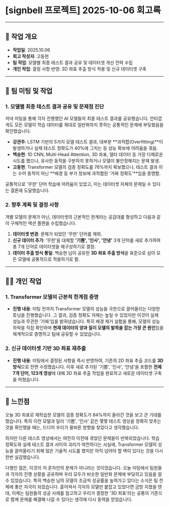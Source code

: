 # [signbell 프로젝트] 2025-10-06 회고록

---

## 📝 작업 개요

* **작업일**: 2025.10.06
* **회고 작성자**: 고동현
* **팀 작업**: 모델별 최종 테스트 결과 공유 및 데이터셋 개선 전략 수립
* **개인 작업**: 결정 사항 반영: 3D 좌표 추출 방식 적용 및 신규 데이터셋 구축

---

## 👥 팀 미팅 및 작업

### 1. 모델별 최종 테스트 결과 공유 및 문제점 진단

저녁 미팅을 통해 각자 진행했던 AI 모델들의 최종 테스트 결과를 공유했습니다. 안타깝게도 모든 모델이 학습 데이터를 제대로 일반화하지 못하는 공통적인 문제에 부딪혔음을 확인했습니다.

* **강관주**: LSTM 기반의 5가지 모델 테스트 결과, 대부분 **과적합(Overfitting)**이 발생하거나 실제 테스트 정확도가 40%에 그치는 등 성능 확보에 어려움을 겪음.
* **백승현**: 1D CNN, Multi-Head Attention, 3D 좌표, 델타 데이터 등 가장 다채로운 시도를 했으나, 유사한 동작을 구분하지 못하거나 모델이 불안정해지는 문제 발생.
* **고동현**: Transformer 모델의 검증 정확도를 76%까지 확보했으나, 테스트 결과 이는 수어 동작이 아닌 **배경 등 부가 정보에 과적합된 '가짜 정확도'**임을 증명함.

공통적으로 '무한' 단어 학습에 어려움이 있었고, 이는 데이터셋 자체의 문제일 수 있다는 결론에 도달했습니다.

### 2. 향후 계획 및 결정 사항

개별 모델의 문제가 아닌, 데이터셋의 근본적인 한계라는 공감대를 형성하고 다음과 같이 구체적인 액션 플랜을 수립했습니다.

1.  **데이터셋 변경**: 문제가 되었던 '무한' 단어를 제외.
2.  **신규 데이터 추가**: '무한'을 대체할 **'기쁨', '인사', '안녕'** 3개 단어를 새로 추가하여 총 7개 단어로 데이터셋을 재구성하기로 결정.
3.  **데이터 추출 방식 통일**: 백승현 님이 공유한 **3D 좌표 추출 방식**을 표준으로 삼아 모든 모델에 공통적으로 적용하기로 함.

---

## 👨‍💻 개인 작업

### 1. Transformer 모델의 근본적 한계점 증명

* **진행 내용**: 미팅 전까지 Transformer 모델의 성능을 극한으로 끌어올리는 다양한 튜닝을 진행했습니다. 그 결과, 검증 정확도 자체는 높일 수 있었지만 이것이 실제 성능과 무관한 '가짜'임을 밝혀냈습니다. 특히 배경 제거 실험을 통해, 모델의 성능 하락을 직접 확인하며 **현재 데이터의 양과 질이 모델의 발목을 잡는 가장 큰 원인**임을 체계적으로 증명하고 팀에 공유할 수 있었습니다.

### 2. 신규 데이터셋 기반 3D 좌표 재추출

* **진행 내용**: 미팅에서 결정된 사항을 즉시 반영하여, 기존의 2D 좌표 추출 코드를 **3D 방식**으로 전면 수정했습니다. 이후 새로 추가된 '기쁨', '인사', '안녕'을 포함한 **전체 7개 단어, 123개 영상**에 대해 3D 좌표 추출 작업을 완료하고 새로운 데이터셋 구축을 마쳤습니다.

---


## 🤔 느낀점

오늘 3D 좌표로 재학습한 모델의 검증 정확도가 84%까지 올라간 것을 보고 큰 기대를 했습니다. 특히 이전 모델과 달리 '기쁨', '인사' 같은 몇몇 테스트 영상을 정확히 맞추는 것을 확인했을 때는, 드디어 우리가 올바른 방향을 찾았다고 생각했습니다.

하지만 다른 테스트 영상에서는 여전히 이전에 겪었던 문제들이 반복되었습니다. 학습 정확도와 실제 테스트 결과 사이의 괴리가 여전하다는 사실에, Transformer 모델의 성능을 끌어올리기 위해 많은 기술적 시도를 했지만 아직 넘어야 할 벽이 있다는 것을 다시 한번 실감했습니다.

다행인 점은, 이것이 저 혼자만의 문제가 아니라는 것이었습니다. 오늘 미팅에서 팀원들과 각자의 진행 상황을 공유하며 우리 모두가 비슷한 일반화 문제에 부딪히고 있음을 알 수 있었습니다. 특히 백승현 님의 모델이 조금씩 성공률을 높여가고 있다는 소식은 팀 전체에 좋은 자극이 되었습니다. 흩어져서 각자의 모델만 붙잡고 있었다면 금방 지쳤을 텐데, 이제는 팀원들의 성공 사례를 참고하고 우리가 결정한 '3D 좌표'라는 공통의 기준으로 함께 문제를 해결해 나갈 수 있다는 생각에 다시 동력을 얻었습니다.
